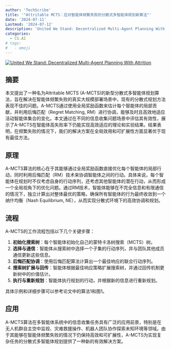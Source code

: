 ```yaml
---
author: 'TechScribe'
title: '"Attritable MCTS：应对智能体频繁失败的分散式多智能体规划新算法"'
date: '2024-07-11'
Lastmod: '2024-07-12'
description: 'United We Stand: Decentralized Multi-Agent Planning With Attrition'
categories:
  - CS.AI
# tags:
#   - emoji
---
```


[![United We Stand: Decentralized Multi-Agent Planning With Attrition](https://arxiv-research-1301205113.cos.ap-guangzhou.myqcloud.com/images/2407.08254v1.pdf_0.jpg)](https://arxiv.org/abs/2407.08254v1)

## 摘要

本文提出了一种名为Attritable MCTS (A-MCTS)的新型分散式多智能体规划算法，旨在解决在智能体频繁失败的真实大规模部署场景中，现有的分散式规划方法表现不佳的问题。A-MCTS通过使用全局奖励函数来估计每个智能体的局部贡献，并利用后悔匹配（Regret Matching, RM）进行协调，能够及时且高效地适应活动智能体集合的变化。本文通过在不同的信息收集问题场景中评估其有效性，展示了A-MCTS在智能体高失败率下仍能实现高效适应的理论和实验结果。结果表明，在频繁失败的情况下，我们的解决方案在全局效用和可扩展性方面显著优于现有最佳方法。<!--more-->

## 原理

A-MCTS算法的核心在于其能够通过全局奖励函数直接优化每个智能体的局部行动，同时利用后悔匹配（RM）技术来协调智能体之间的行动。具体来说，每个智能体在规划时不仅考虑自身的行动序列，还考虑其他智能体的潜在行动，从而形成一个全局视角下的优化问题。通过RM技术，智能体能够在不完全信息和有限通信的情况下，独立计算出对整体最优的策略，确保所有智能体的行为最终收敛到一个纳什均衡（Nash Equilibrium, NE），从而实现分散式环境下的高效协调和规划。

## 流程

A-MCTS的工作流程包括以下几个关键步骤：
1. **初始化搜索树**：每个智能体初始化自己的蒙特卡洛树搜索（MCTS）树。
2. **选择与通信**：智能体从搜索树中选择一个子集的行动序列，并与团队其他成员通信更新这些信息。
3. **后悔匹配协调**：使用后悔匹配算法计算出一个最佳响应的联合行动序列。
4. **搜索树扩展与回传**：智能体根据最佳响应策略扩展搜索树，并通过回传机制更新树中的价值估计。
5. **执行与重新规划**：智能体执行规划的行动，并根据新的信息进行重新规划。

具体示例和详细步骤可以参考论文中的算法1和图1。

## 应用

A-MCTS算法在多智能体系统中的信息收集任务具有广泛的应用前景，特别是在无人机群自主空中监视、灾难救援操作、机器人团队协作探索未知环境等领域。由于其能够在智能体频繁失败的情况下仍保持高效和可扩展性，A-MCTS为实现复杂任务的分散式多智能体规划提供了一种新的有效解决方案。